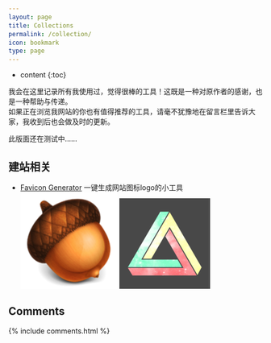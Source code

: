 ```yaml
---
layout: page
title: Collections
permalink: /collection/
icon: bookmark
type: page
---
```


* content
{:toc}

我会在这里记录所有我使用过，觉得很棒的工具！这既是一种对原作者的感谢，也是一种帮助与传递。  
如果正在浏览我网站的你也有值得推荐的工具，请毫不犹豫地在留言栏里告诉大家，我收到后也会做及时的更新。

此版面还在测试中……

## 建站相关

* [Favicon Generator](https://realfavicongenerator.net/) 一键生成网站图标logo的小工具  
![Acorn Logo](/mdres/collections/android-chrome-192x192.png)
![Penrose triangle Logo](/mdres/collections/apple-touch-icon.png)

## Comments

{% include comments.html %}
